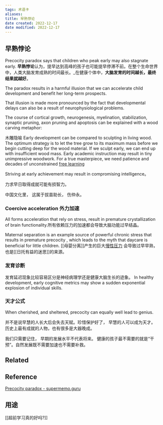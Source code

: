 ```yaml
---
tags: 术语卡
aliases: 
title: 早熟悖论
date created: 2022-12-17
date modified: 2022-12-17
---
```


## 早熟悖论
Precocity paradox says that children who peak early may also stagnate early.
**早熟悖论**认为，提早达到高峰的孩子也可能提早停滞不前。在整个生命世界中，人类大脑发育成熟的时间最长。_在健康个体中，**大脑发育的时间越长，最终结果就越好**。

The paradox results in a harmful illusion that we can accelerate child development and benefit her long-term prospects. 

That illusion is made more pronounced by the fact that developmental delays can also be a result of neurophysiological problems.

The course of cortical growth, neurogenesis, myelination, stabilization, synaptic pruning, axon pruning and apoptosis can be explained with a wood carving metaphor:

木雕隐喻
Early development can be compared to sculpting in living wood. The optimum strategy is to let the tree grow to its maximum mass before we begin cutting deep for the wood material. If we sculpt early, we can end up with insufficient wood mass. Early academic instruction may result in tiny unimpressive woodwork. For a true masterpiece, we need patience and decades of unconstrained [free learning](https://supermemo.guru/wiki/Free_learning "Free learning")

Striving at early achievement may result in compromising intelligence。

力求早日取得成就可能有损智力。

中国文化里， 这属于拔苗助长， 伤仲永。 

### Coercive acceleration 外力加速

All forms acceleration that rely on stress, result in premature crystallization of brain functionality.所有依赖压力的加速都会导致大脑功能过早结晶。

Maternal separation is an example source of powerful chronic stress that results in premature precocity , which leads to the myth that daycare is beneficial for little children.
[[母婴分离]]产生的巨大[慢性压力](https://supermemo.guru/wiki/Chronic_stress "慢性压力") 会导致过早早熟，也是[[日托有益的迷思]]的来源。 

### 发育诊断

发育延迟现象比较容易区分是神经病理学还是健康大脑生长的迹象。
In healthy development, early cognitive metrics may show a sudden exponential explosion of individual skills.


### 天才公式

When cherished, and sheltered, precocity can equally well lead to genius.

并不是说早慧的人长大后会失去天赋。珍惜保护好了， 早慧的人可以成为天才。历史上最有成就的人物，也有很多是大器晚成。

我们只需要记住， 早期的发展水平不代表将来。
健康的孩子最不需要的就是“干预”。自然发展既不需要加速也不需要补救。

## Related


## Reference
[Precocity paradox - supermemo.guru](https://supermemo.guru/wiki/Precocity_paradox)

## 用途
[[超前学习真的好吗?]]